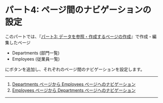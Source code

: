 # パート4: ページ間のナビゲーションの設定

このパートでは、『[パート3: データを参照・作成するページの作成](../part3/README.md)』で作成・編集したページ

- Departments (部門一覧)
- Employees (従業員一覧)

にボタンを追加し、それぞれのページ間のナビゲーションを設定します。

----

1. [Departments ページから Employees ページへのナビゲーション](departments_to_employees.md)
2. [Employees ページから Departments ページへのナビゲーション](employees_to_departments.md)

----
